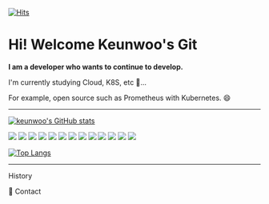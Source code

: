 
<!--
**keunwooo/keunwooo** is a ✨ _special_ ✨ repository because its `README.md` (this file) appears on your GitHub profile.

Here are some ideas to get you started:

- 🔭 I’m currently working on ...
- 🌱 I’m currently learning ...
- 👯 I’m looking to collaborate on ...
- 🤔 I’m looking for help with ...
- 💬 Ask me about ...
- 📫 How to reach me: ...
- 😄 Pronouns: ...
- ⚡ Fun fact: ...
-->


 <div align=left>
	
  [![Hits](https://hits.seeyoufarm.com/api/count/incr/badge.svg?url=https%3A%2F%2Fgithub.com%2Fzzsza)](https://hits.seeyoufarm.com) 
 
  </div>
  
  <h1> Hi! Welcome Keunwoo's Git </h1>
  
  **I am a developer who wants to continue to develop.**
  
  I'm currently studying Cloud, K8S, etc 🤔...
  
  For example, open source such as Prometheus with Kubernetes. 😄
  
---

<div>
	
[![keunwoo's GitHub stats](https://github-readme-stats.vercel.app/api?username=keunwooo)](https://github.com/anuraghazra/github-readme-stats)

<img src="https://img.shields.io/badge/Python-3766AB?style=flat-square&logo=Python&logoColor=white"/></a>
<img src="https://img.shields.io/badge/C++-3766AB?style=flat-square&logo=C++&logoColor=white"/></a>
<img src="https://img.shields.io/badge/Java-3766AB?style=flat-square&logo=Java&logoColor=white"/></a>
<img src="https://img.shields.io/badge/JavaScript-3766AB?style=flat-square&logo=JavaScript&logoColor=white"/></a>
<img src="https://img.shields.io/badge/React-3766AB?style=flat-square&logo=React&logoColor=white"/></a>
<img src="https://img.shields.io/badge/SpringBoot-3766AB?style=flat-square&logo=Spring&logoColor=white"/></a>
<img src="https://img.shields.io/badge/Docker-3766AB?style=flat-square&logo=Docker&logoColor=white"/></a>
<img src="https://img.shields.io/badge/Kubernetes-3766AB?style=flat-square&logo=Kubernetes&logoColor=white"/></a>
<img src="https://img.shields.io/badge/MySQL-3766AB?style=flat-square&logo=MySQL&logoColor=white"/></a>
<img src="https://img.shields.io/badge/MariaDB-3766AB?style=flat-square&logo=MariaDB&logoColor=white"/></a>
<img src="https://img.shields.io/badge/Materual-UI-3766AB?style=flat-square&logo=Materual-UI&logoColor=white"/></a>
<img src="https://img.shields.io/badge/AWS-3766AB?style=flat-square&logo=AWS&logoColor=white"/></a>
<img src="https://img.shields.io/badge/MariaDB-3766AB?style=flat-square&logo=MariaDB&logoColor=white"/></a>



 </div>

[![Top Langs](https://github-readme-stats.vercel.app/api/top-langs/?username=keunwooo&layout=compact)](https://github.com/anuraghazra/github-readme-stats)

---
<div align=left>
	
History
	
</div>

<div align=left>
	
🤔 Contact
	
</div>

